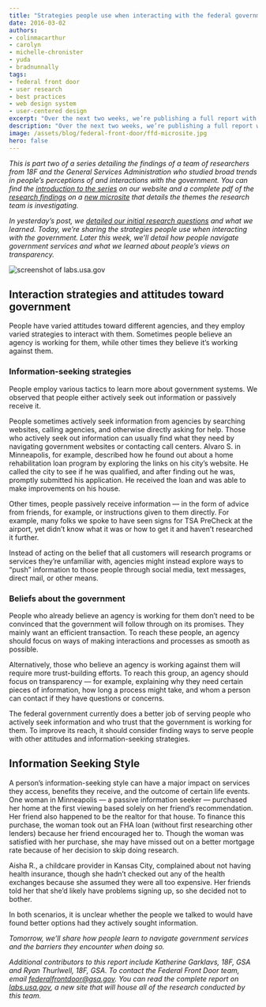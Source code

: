```yaml
---
title: "Strategies people use when interacting with the federal government"
date: 2016-03-02
authors:
- colinmacarthur
- carolyn
- michelle-chronister
- yuda
- bradnunnally
tags:
- federal front door
- user research
- best practices
- web design system
- user-centered design
excerpt: "Over the next two weeks, we’re publishing a full report with findings from our research to better understand the public's overall experience interacting with the federal government and their attitudes about sharing information with government agencies. In today’s installment, we detail the strategies people use when interacting with the government."
description: "Over the next two weeks, we’re publishing a full report with findings from our research to better understand the public's overall experience interacting with the federal government and their attitudes about sharing information with government agencies. In today’s installment, we detail the strategies people use when interacting with the government."
image: /assets/blog/federal-front-door/ffd-microsite.jpg
hero: false
---
```



_This is part two of a series detailing the findings of a team of researchers from 18F and the General Services Administration who studied broad trends in people’s perceptions of and interactions with the government. You can find the [introduction to the series](https://18f.gsa.gov/2016/03/01/what-we-learned-after-interviewing-people-about-their-interactions-with-the-federal-government/) on our website and a complete pdf of the [research findings](https://labs.usa.gov/#research-report) on a [new microsite](https://labs.usa.gov/) that details the themes the research team is investigating._

_In yesterday’s post, we [detailed our initial research questions](https://18f.gsa.gov/2016/03/01/what-we-learned-after-interviewing-people-about-their-interactions-with-the-federal-government/) and what we learned. Today, we’re sharing the strategies people use when interacting with the government. Later this week, we’ll detail how people navigate government services and what we learned about people’s views on transparency._

![screenshot of labs.usa.gov]({{site.baseurl}}/assets/blog/federal-front-door/ffd-microsite.jpg)

## Interaction strategies and attitudes toward government

People have varied attitudes toward different agencies, and they employ varied strategies to interact with them. Sometimes people believe an agency is working for them, while other times they believe it’s working against them.

### Information-seeking strategies

People employ various tactics to learn more about government systems. We observed that people either actively seek out information or passively receive it.

People sometimes actively seek information from agencies by searching websites, calling agencies, and otherwise directly asking for help. Those who actively seek out information can usually find what they need by navigating government websites or contacting call centers. Alvaro S. in Minneapolis, for example, described how he found out about a home rehabilitation loan program by exploring the links on his city’s website. He called the city to see if he was qualified, and after finding out he was, promptly submitted his application. He received the loan and was able to make improvements on his house.

Other times, people passively receive information — in the form of advice from friends, for example, or instructions given to them directly. For example, many folks we spoke to have seen signs for TSA PreCheck at the airport, yet didn’t know what it was or how to get it and haven’t researched it further.

Instead of acting on the belief that all customers will research programs or services they’re unfamiliar with, agencies might instead explore ways to “push” information to those people through social media, text messages, direct mail, or other means.

### Beliefs about the government

People who already believe an agency is working for them don’t need to be convinced that the government will follow through on its promises. They mainly want an efficient transaction. To reach these people, an agency should focus on ways of making interactions and processes as smooth as possible.

Alternatively, those who believe an agency is working against them will require more trust-building efforts. To reach this group, an agency should focus on transparency — for example, explaining why they need certain pieces of information, how long a process might take, and whom a person can contact if they have questions or concerns.

The federal government currently does a better job of serving people who actively seek information and who trust that the government is working for them. To improve its reach, it should consider finding ways to serve people with other attitudes and information-seeking strategies.

## Information Seeking Style

A person’s information-seeking style can have a major impact on services they access, benefits they receive, and the outcome of certain life events. One woman in Minneapolis — a passive information seeker — purchased her home at the first viewing based solely on her friend’s recommendation. Her friend also happened to be the realtor for that house. To finance this purchase, the woman took out an FHA loan (without first researching other lenders) because her friend encouraged her to. Though the woman was satisfied with her purchase, she may have missed out on a better mortgage rate because of her decision to skip doing research.

Aisha R., a childcare provider  in Kansas City, complained about not having health insurance, though she hadn’t checked out any of the health exchanges because she assumed they were all too expensive. Her friends told her that she’d likely have problems signing up, so she decided not to bother.

In both scenarios, it is unclear whether the people we talked to would have found better options had they actively sought information.  


*Tomorrow, we’ll share how people learn to navigate government services and the barriers they encounter when doing so.*

_Additional contributors to this report include Katherine Garklavs, 18F, GSA and Ryan Thurlwell, 18F, GSA. To contact the Federal Front Door team, email [federalfrontdoor@gsa.gov](mailto:federalfrontdoor@gsa.gov). You can read the complete report on [labs.usa.gov](https://labs.usa.gov), a new site that will house all of the research conducted by this team._
